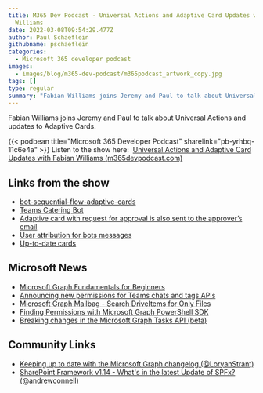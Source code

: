 ```yaml
---
title: M365 Dev Podcast - Universal Actions and Adaptive Card Updates with Fabian
  Williams
date: 2022-03-08T09:54:29.477Z
author: Paul Schaeflein
githubname: pschaeflein
categories:
  - Microsoft 365 developer podcast
images: 
  - images/blog/m365-dev-podcast/m365podcast_artwork_copy.jpg
tags: []
type: regular
summary: "Fabian Williams joins Jeremy and Paul to talk about Universal Actions and updates to Adaptive Cards."
---
```


Fabian Williams joins Jeremy and Paul to talk about Universal Actions and updates to Adaptive Cards.

{{< podbean title="Microsoft 365 Developer Podcast" sharelink="pb-yrhbq-11c6e4a"  >}}
Listen to the show here:  [Universal Actions and Adaptive Card Updates with Fabian Williams (m365devpodcast.com)](https://www.m365devpodcast.com/e/universal-actions-and-adaptive-card-updates-with-fabian-williams/)

## Links from the show

*   [bot-sequential-flow-adaptive-cards](https://github.com/OfficeDev/Microsoft-Teams-Samples/tree/main/samples/bot-sequential-flow-adaptive-cards)
*   [Teams Catering Bot](https://github.com/OfficeDev/Microsoft-Teams-Samples/tree/main/samples/bot-teams-catering/csharp)
*   [Adaptive card with request for approval is also sent to the approver’s email](https://github.com/pnp/teams-dev-samples/tree/main/samples/app-ReporterPlus)
*   [User attribution for bots messages](https://docs.microsoft.com/microsoftteams/platform/messaging-extensions/how-to/action-commands/respond-to-task-module-submit?tabs=dotnet%2Cdotnet-1#user-attribution-for-bots-messages?WT.mc_id=M365-MVP-4025164)
*   [Up-to-date cards](https://docs.microsoft.com/microsoftteams/platform/task-modules-and-cards/cards/universal-actions-for-adaptive-cards/up-to-date-views?WT.mc_id=M365-MVP-4025164)

## Microsoft News

*   [Microsoft Graph Fundamentals for Beginners](https://www.youtube.com/playlist?list=PLWZJrkeLOrbbmGIW-7znaSpRinp8d-1Dt)
*   [Announcing new permissions for Teams chats and tags APIs](https://devblogs.microsoft.com/microsoft365dev/announcing-new-permissions-for-teams-chats-and-tags-apis/?WT.mc_id=M365-MVP-4025164)
*   [Microsoft Graph Mailbag - Search DriveItems for Only Files](https://devblogs.microsoft.com/microsoft365dev/microsoft-graph-mailbag-filter-search-driveitems-for-only-files/?WT.mc_id=M365-MVP-4025164)
*   [Finding Permissions with Microsoft Graph PowerShell SDK](https://www.youtube.com/watch?v=3xuo81t3JCg)
*   [Breaking changes in the Microsoft Graph Tasks API (beta)](https://devblogs.microsoft.com/microsoft365dev/breaking-changes-in-the-microsoft-graph-tasks-api-beta/?WT.mc_id=M365-MVP-4025164)

## Community Links

*   [Keeping up to date with the Microsoft Graph changelog (@LoryanStrant)](https://www.loryanstrant.com/2022/03/03/keeping-up-to-date-with-the-microsoft-graph-changelog/)
*   [SharePoint Framework v1.14 - What's in the latest Update of SPFx? (@andrewconnell)](https://www.voitanos.io/blog/sharepoint-framework-v1-14-whats-in-latest-update-of-spfx)
